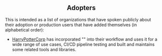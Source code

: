 <h2 align="center">Adopters</h2>
<!--  TODO: review and adopt Adopters  :) -->

<!-- Hello! If you are using "<PROJECT NAME>" and contributing to this file, thank you! -->
<!-- Please keep lines shorter than 80 characters (or so.) Links can go long. -->

This is intended as a list of organizations that have spoken publicly about their adoption or
production users that have added themselves (in alphabetical order):

* [HarryPotterCorp](https://harrypotter-corporation-on-the-moon.com) has incorporated 
"<PROJECT NAME>" into their workflow and uses it for a wide range of use cases,
CI/CD pipeline testing and built and maintains some related tools and libraries.  